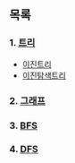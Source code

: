 ## 목록
### 1. [트리](./트리.md)
- [이진트리](./이진트리.md)
- [이진탐색트리](./이진탐색트리.md)
### 2. [그래프](./그래프.md)
### 3. [BFS](./BFS.md)
### 4. [DFS](./DFS.md)